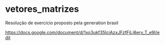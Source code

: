 # vetores_matrizes
Resolução de exercicio proposto pela generation brasil


https://docs.google.com/document/d/1xo3ukf35IciAzxJFzfFjLj8erv_T_e9I/edit
